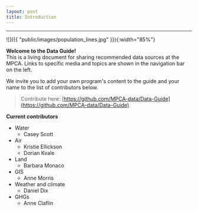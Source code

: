 ```yaml
---
layout: post
title: Introduction
---
```


---

![]({{ "public/images/population_lines.jpg" }}){:width="85%"}


__Welcome to the Data Guide!__   
This is a living document for sharing recommended data sources at the MPCA. Links to specific media and topics are shown in the navigation bar on the left.

We invite you to add your own program's content to the guide and your name to the list of contributors below.

> Contribute here: [https://github.com/MPCA-data/Data-Guide](https://github.com/MPCA-data/Data-Guide)


__Current contributors__

- Water 
    - Casey Scott
- Air
    - Kristie Ellickson
    - Dorian Kvale
- Land
    - Barbara Monaco 
- GIS
    - Anne Morris
- Weather and climate
    - Daniel Dix
- GHGs
    - Anne Claflin
    
